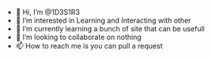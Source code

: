 - 👋 Hi, I’m @1D3S1R3
- 👀 I’m interested in Learning and Interacting with other
- 🌱 I’m currently learning a bunch of site that can be usefull
- 💞️ I’m looking to collaborate on nothing
- 📫 How to reach me is you can pull a request

<!---
1D3S1R3/1D3S1R3 is a ✨ special ✨ repository because its `README.md` (this file) appears on your GitHub profile.
You can click the Preview link to take a look at your changes.
--->
